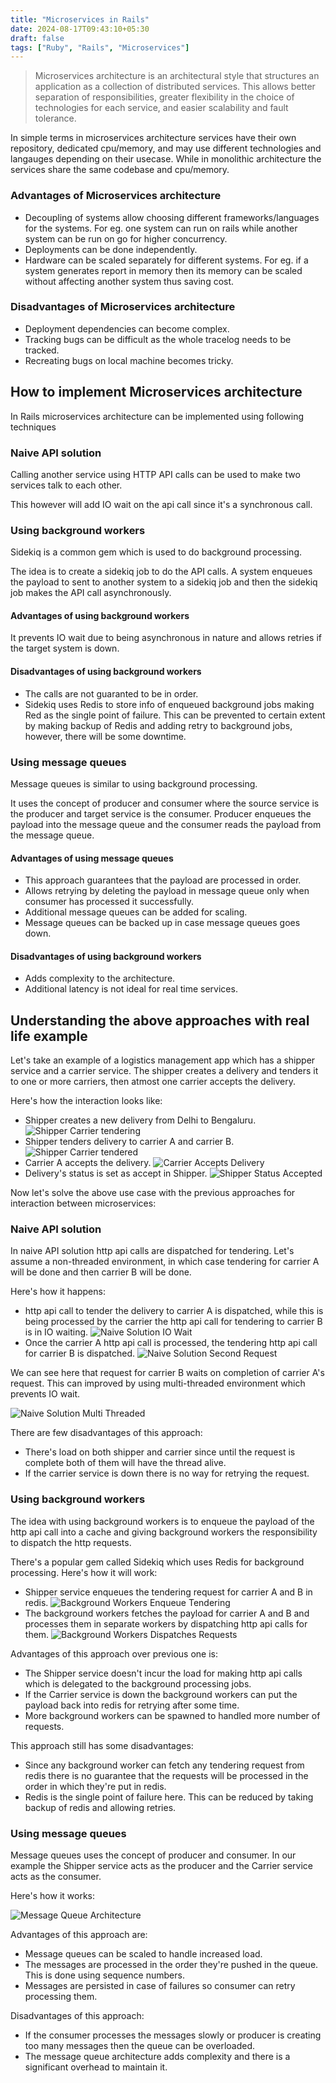 ```yaml
---
title: "Microservices in Rails"
date: 2024-08-17T09:43:10+05:30
draft: false
tags: ["Ruby", "Rails", "Microservices"]
---
```


> Microservices architecture is an architectural style that structures an application as a collection of distributed services. This allows better separation of responsibilities, greater flexibility in the choice of technologies for each service, and easier scalability and fault tolerance.

In simple terms in microservices architecture services have their own repository, dedicated cpu/memory, and may use different technologies and langauges depending on their usecase. While in monolithic architecture the services share the same codebase and cpu/memory.

### Advantages of Microservices architecture

- Decoupling of systems allow choosing different frameworks/languages for the systems. For eg. one system can run on rails while another system can be run on go for higher concurrency.
- Deployments can be done independently.
- Hardware can be scaled separately for different systems. For eg. if a system generates report in memory then its memory can be scaled without affecting another system thus saving cost.

### Disadvantages of Microservices architecture

- Deployment dependencies can become complex.
- Tracking bugs can be difficult as the whole tracelog needs to be tracked.
- Recreating bugs on local machine becomes tricky.

## How to implement Microservices architecture

In Rails microservices architecture can be implemented using following techniques

### Naive API solution

Calling another service using HTTP API calls can be used to make two services talk to each other.

This however will add IO wait on the api call since it's a synchronous call.

### Using background workers

Sidekiq is a common gem which is used to do background processing.

The idea is to create a sidekiq job to do the API calls. A system enqueues the payload to sent to another system to a sidekiq job and then the sidekiq job makes the API call asynchronously.

#### Advantages of using background workers

It prevents IO wait due to being asynchronous in nature and allows retries if the target system is down.

#### Disadvantages of using background workers

- The calls are not guaranted to be in order.
- Sidekiq uses Redis to store info of enqueued background jobs making Red as the single point of failure. This can be prevented to certain extent by making backup of Redis and adding retry to background jobs, however, there will be some downtime.

### Using message queues

 Message queues is similar to using background processing.

 It uses the concept of producer and consumer where the source service is the producer and target service is the consumer. Producer enqueues the payload into the message queue and the consumer reads the payload from the message queue.

#### Advantages of using message queues

- This approach guarantees that the payload are processed in order.
- Allows retrying by deleting the payload in message queue only when consumer has processed it successfully.
- Additional message queues can be added for scaling.
- Message queues can be backed up in case message queues goes down.

#### Disadvantages of using background workers

- Adds complexity to the architecture.
- Additional latency is not ideal for real time services.

## Understanding the above approaches with real life example

Let's take an example of a logistics management app which has a shipper service and a carrier service. The shipper creates a delivery and tenders it to one or more carriers, then atmost one carrier accepts the delivery.

Here's how the interaction looks like:

- Shipper creates a new delivery from Delhi to Bengaluru.
![Shipper Carrier tendering](/rails/microservices-in-rails/shipper-carrier-tendering.jpg)
- Shipper tenders delivery to carrier A and carrier B.
![Shipper Carrier tendered](/rails/microservices-in-rails/shipper-carrier-tendered.jpg)
- Carrier A accepts the delivery.
![Carrier Accepts Delivery](/rails/microservices-in-rails/carrier-accepts-delivery.jpg)
- Delivery's status is set as accept in Shipper.
![Shipper Status Accepted](/rails/microservices-in-rails/shipper-status-accepted.jpg)

Now let's solve the above use case with the previous approaches for interaction between microservices:

### Naive API solution

In naive API solution http api calls are dispatched for tendering. Let's assume a non-threaded environment, in which case tendering for carrier A will be done and then carrier B will be done.

Here's how it happens:

- http api call to tender the delivery to carrier A is dispatched, while this is being processed by the carrier the http api call for tendering to carrier B is in IO waiting.
![Naive Solution IO Wait](/rails/microservices-in-rails/naive-solution-io-wait.jpg)
- Once the carrier A http api call is processed, the tendering http api call for carrier B is dispatched.
![Naive Solution Second Request](/rails/microservices-in-rails/naive-solution-second-request.jpg)

We can see here that request for carrier B waits on completion of carrier A's request. This can improved by using multi-threaded environment which prevents IO wait.

![Naive Solution Multi Threaded](/rails/microservices-in-rails/naive-solution-multi-threaded.jpg)

There are few disadvantages of this approach:

- There's load on both shipper and carrier since until the request is complete both of them will have the thread alive.
- If the carrier service is down there is no way for retrying the request.

### Using background workers

The idea with using background workers is to enqueue the payload of the http api call into a cache and giving background workers the responsibility to dispatch the http requests.

There's a popular gem called Sidekiq which uses Redis for background processing. Here's how it will work:

- Shipper service enqueues the tendering request for carrier A and B in redis.
![Background Workers Enqueue Tendering](/rails/microservices-in-rails/background-workers-enqueue-tendering.jpg)
- The background workers fetches the payload for carrier A and B and processes them in separate workers by dispatching http api calls for them.
![Background Workers Dispatches Requests](/rails/microservices-in-rails/background-workers-dispatches-requests.jpg)

Advantages of this approach over previous one is:

- The Shipper service doesn't incur the load for making http api calls which is delegated to the background processing jobs.
- If the Carrier service is down the background workers can put the payload back into redis for retrying after some time.
- More background workers can be spawned to handled more number of requests.

This approach still has some disadvantages:

- Since any background worker can fetch any tendering request from redis there is no guarantee that the requests will be processed in the order in which they're put in redis.
- Redis is the single point of failure here. This can be reduced by taking backup of redis and allowing retries.

### Using message queues

Message queues uses the concept of producer and consumer. In our example the Shipper service acts as the producer and the Carrier service acts as the consumer.

Here's how it works:

![Message Queue Architecture](/rails/microservices-in-rails/message-queue-architecture.jpg)

Advantages of this approach are:

- Message queues can be scaled to handle increased load.
- The messages are processed in the order they're pushed in the queue. This is done using sequence numbers.
- Messages are persisted in case of failures so consumer can retry processing them.

Disadvantages of this approach:

- If the consumer processes the messages slowly or producer is creating too many messages then the queue can be overloaded.
- The message queue architecture adds complexity and there is a significant overhead to maintain it.
